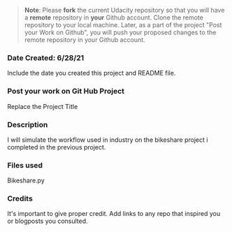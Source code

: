 >**Note**: Please **fork** the current Udacity repository so that you will have a **remote** repository in **your** Github account. Clone the remote repository to your local machine. Later, as a part of the project "Post your Work on Github", you will push your proposed changes to the remote repository in your Github account.

### Date Created: 6/28/21
Include the date you created this project and README file.

### Post your work on Git Hub Project
Replace the Project Title

### Description
I will simulate the workflow used in industry on the bikeshare project i completed in the previous project.

### Files used
Bikeshare.py


### Credits
It's important to give proper credit. Add links to any repo that inspired you or blogposts you consulted.

